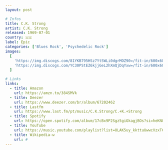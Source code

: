 ```yaml
---
layout: post

# Infos
title: C.K. Strong
artist: C.K. Strong
released: 1969-07-01
country: 🇺🇸
label: Epic
categories: ['Blues Rock', 'Psychedelic Rock']
images:
  [
    'https://img.discogs.com/81YKB795HSz7YtSWLi0dgrMOZ90=/fit-in/600x600/filters:strip_icc():format(jpeg):mode_rgb():quality(90)/discogs-images/R-2314395-1375869993-1850.jpeg.jpg',
    'https://img.discogs.com/YC30PStEZ6kjjGeL2hXmQjDqYxw=/fit-in/600x600/filters:strip_icc():format(jpeg):mode_rgb():quality(90)/discogs-images/R-2314395-1375870005-3445.jpeg.jpg',
  ]

# Links
links:
  - title: Amazon
    url: https://amzn.to/384SMVk
  - title: Deezer
    url: https://www.deezer.com/br/album/67202462
  - title: Lastfm
    url: https://www.last.fm/pt/music/C.K.Strong/C.+K.+Strong
  - title: Spotify
    url: https://open.spotify.com/album/17cBx9P2Sgz5giGkagjBOs?si=heKNO5bORY6vp4Z1g2toCg
  - title: YouTube
    url: https://music.youtube.com/playlist?list=OLAK5uy_kkttuUwwcVzxTCx4nq2hWGqtaU2R-nJSg
  - title: Wikipedia-w
    url: #
---
```


